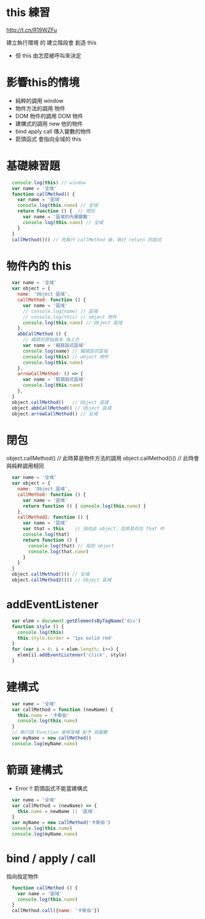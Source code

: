 # this 練習
http://t.cn/R19WZFu

建立執行環境 的 建立階段會 創造 this

* 但 this 由怎麼被呼叫來決定


# 影響this的情境
* 純粹的調用
window
* 物件方法的調用
物件
* DOM 物件的調用
DOM 物件
* 建構式的調用
new 他的物件
* bind apply call
傳入變數的物件
* 箭頭函式
會指向全域的 this

# 基礎練習題
```js
  console.log(this) // window
  var name = '全域'
  function callMethod() {
    var name = '區域'
    console.log(this.name) // 全域
    return function () {  // 閉包
      var name = '區域的內層變數'
      console.log(this.name) // 全域
    }
  }
  callMethod()() // 先執行 callMethod 後，執行 return 的函式
```

# 物件內的 this
```js
  var name = '全域'
  var object = {
    name: 'Object 區域',
    callMethod: function () {
      var name = '區域'
      // console.log(name) // 區域
      // console.log(this) // object 物件
      console.log(this.name) // Object 區域
    },
    abbCallMethod () {
      // 縮寫的原始版本 為上方
      var name = '縮寫函式區域'
      console.log(name) // 縮寫函式區域
      console.log(this) // object 物件
      console.log(this.name)
    },
    arrowCallMethod: () => {
      var name = '箭頭函式區域'
      console.log(this.name)
    },
  }
  object.callMethod()   // Object 區域
  object.abbCallMethod() // Object 區域
  object.arrowCallMethod() // 全域
```

# 閉包
object.callMethod() // 此時算是物件方法的調用
object.callMethod()() // 此時會與純粹調用相同
```js
  var name = '全域'
  var object = {
    name: 'Object 區域',
    callMethod: function () {
      var name = '區域'
      return function () { console.log(this.name) }
    },
    callMethod2: function () {
      var name = '區域'
      var that = this    // 指向此 object，並將其存在 that 中
      console.log(that) 
      return function () { 
        console.log(that) // 指向 object
        console.log(that.name) 
      }
    }
  }
  object.callMethod()() // 全域
  object.callMethod2()() // Object 區域
```

# addEventListener
```js
  var elem = document.getElementsByTagName('div')
  function style () {
    console.log(this)
    this.style.border = '1px solid red'
  }
  for (var i = 0; i < elem.length; i++) {
    elem[i].addEventListener('click', style)
  }
```

# 建構式
```js
  var name = '全域'
  var callMethod = function (newName) {
    this.name = '卡斯伯'
    console.log(this.name)
  }
  // 執行該 Function 會將架構 給予 該變數
  var myName = new callMethod()
  console.log(myName.name)
```

# 箭頭 建構式
* Error !!
箭頭函式不能當建構式
```js
  var name = '全域'
  var callMethod = (newName) => {
    this.name = newName || '區域'
  }
  var myName = new callMethod('卡斯伯')
  console.log(this.name)
  console.log(myName.name)
```

# bind / apply / call
指向指定物件
```js
  function callMethod () {
    var name = '區域'
    console.log(this.name)
  }
  callMethod.call({name: '卡斯伯'})
```